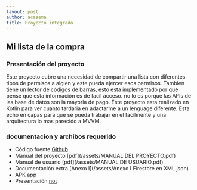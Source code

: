 ```yaml
---
layout: post
author: acasema
title: Proyecto integrado
---
```



## Mi lista de la compra

### Presentación del proyecto

Este proyecto cubre una necesidad de compartir una lista con diferentes tipos de permisos a algien y este pueda ejercer esos permisos. Tambien tiene un lector de códigos de barras, esto esta implementado por que pense que esta información es de facil acceso. no lo es porque las APIs de las base de datos son la mayoria de pago. Este proyecto esta realizado en Kotlin para ver cuanto tardaria en adactarme a un lenguage diferente. Esta echo en capas para que se pueda trabajar en el facilmente y una arquitectura lo mas parecido a MVVM.

### documentacion y archibos requerido

+ Código fuente [Github](https://github.com/acasemaSerrano/miListaDeLaCompra)
+ Manual del proyecto [pdf](/assets/MANUAL DEL PROYECTO.pdf)
+ Manual de usuario [pdf](/assets/MANUAL DE USUARIO.pdf)
+ Documentación extra  [Anexo I](/assets/Anexo I Firestore en XML.json)
+ APK [app](app-debug.apk)
+ Presentación  [not](https://github.com/acasemaSerrano)